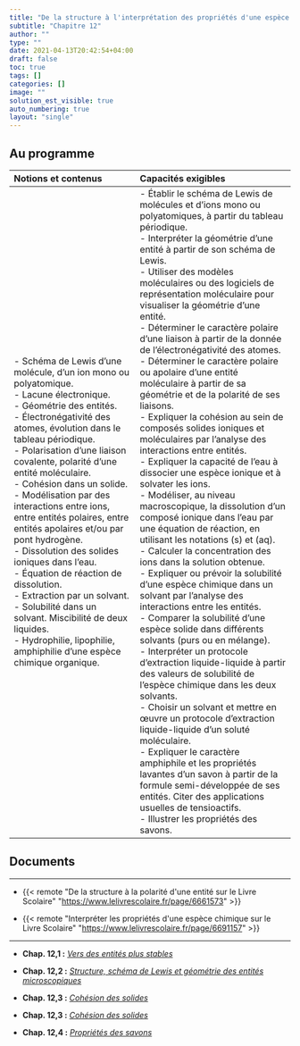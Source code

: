 ```yaml
---
title: "De la structure à l'interprétation des propriétés d'une espèce chimique"
subtitle: "Chapitre 12"
author: ""
type: ""
date: 2021-04-13T20:42:54+04:00
draft: false
toc: true
tags: []
categories: []
image: ""
solution_est_visible: true
auto_numbering: true
layout: "single"
---
```


## Au programme

| Notions et contenus | Capacités exigibles |
|:----|:----|
| - Schéma de Lewis d’une molécule, d’un ion mono ou polyatomique.<br />- Lacune électronique.<br />- Géométrie des entités.<br />- Électronégativité des atomes, évolution dans le tableau périodique.<br />- Polarisation d’une liaison covalente, polarité d’une entité moléculaire.<br />- Cohésion dans un solide.<br />- Modélisation par des interactions entre ions, entre entités polaires, entre entités apolaires et/ou par pont hydrogène.<br />- Dissolution des solides ioniques dans l’eau.<br />- Équation de réaction de dissolution.<br />- Extraction par un solvant.<br />- Solubilité dans un solvant. Miscibilité de deux liquides.<br />- Hydrophilie, lipophilie, amphiphilie d’une espèce chimique organique. | - Établir le schéma de Lewis de molécules et d’ions mono ou polyatomiques, à partir du tableau périodique.<br />- Interpréter la géométrie d’une entité à partir de son schéma de Lewis.<br />- Utiliser des modèles moléculaires ou des logiciels de représentation moléculaire pour visualiser la géométrie d’une entité.<br />- Déterminer le caractère polaire d’une liaison à partir de la donnée de l’électronégativité des atomes.<br />- Déterminer le caractère polaire ou apolaire d’une entité moléculaire à partir de sa géométrie et de la polarité de ses liaisons.<br />- Expliquer la cohésion au sein de composés solides ioniques et moléculaires par l’analyse des interactions entre entités.<br />- Expliquer la capacité de l’eau à dissocier une espèce ionique et à solvater les ions.<br />- Modéliser, au niveau macroscopique, la dissolution d’un composé ionique dans l’eau par une équation de réaction, en utilisant les notations (s) et (aq).<br />- Calculer la concentration des ions dans la solution obtenue.<br />- Expliquer ou prévoir la solubilité d’une espèce chimique dans un solvant par l’analyse des interactions entre les entités.<br />- Comparer la solubilité d’une espèce solide dans différents solvants (purs ou en mélange).<br />- Interpréter un protocole d’extraction liquide-liquide à partir des valeurs de solubilité de l’espèce chimique dans les deux solvants.<br />- Choisir un solvant et mettre en œuvre un protocole d’extraction liquide-liquide d’un soluté moléculaire.<br />- Expliquer le caractère amphiphile et les propriétés lavantes d’un savon à partir de la formule semi-développée de ses entités. Citer des applications usuelles de tensioactifs.<br />- Illustrer les propriétés des savons.  |

## Documents

----

- {{< remote "De la structure à la polarité d'une entité sur le Livre Scolaire" "https://www.lelivrescolaire.fr/page/6661573" >}}

- {{< remote "Interpréter les propriétés d'une espèce chimique sur le Livre Scolaire" "https://www.lelivrescolaire.fr/page/6691157" >}}

----

- **Chap. 12,1 :** [*Vers des entités plus stables*](1-vers-des-entites-plus-stables)

- **Chap. 12,2 :** [*Structure, schéma de Lewis et géométrie des entités microscopiques*](2-schema-lewis-geometrie)

- **Chap. 12,3 :** [*Cohésion des solides*](3-cohesion-solides-old)

- **Chap. 12,3 :** [*Cohésion des solides*](3-cohesion-solides)

- **Chap. 12,4 :** [*Propriétés des savons*](4-proprietes-savons)
